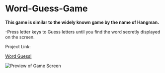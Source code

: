 # Word-Guess-Game

**This game is similar to the widely known game by the name of Hangman.**

-Press letter keys to Guess letters until you find the word secretly displayed on the screen.

Project Link:

[Word Guess!](https://dragon-stark.github.io/Word-Guess.io/)

 ![Preview of Game Screen](/images/wordguessshot.png)
